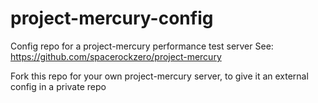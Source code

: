 # project-mercury-config
Config repo for a project-mercury performance test server
See: https://github.com/spacerockzero/project-mercury

Fork this repo for your own project-mercury server, to give it an external config in a private repo
